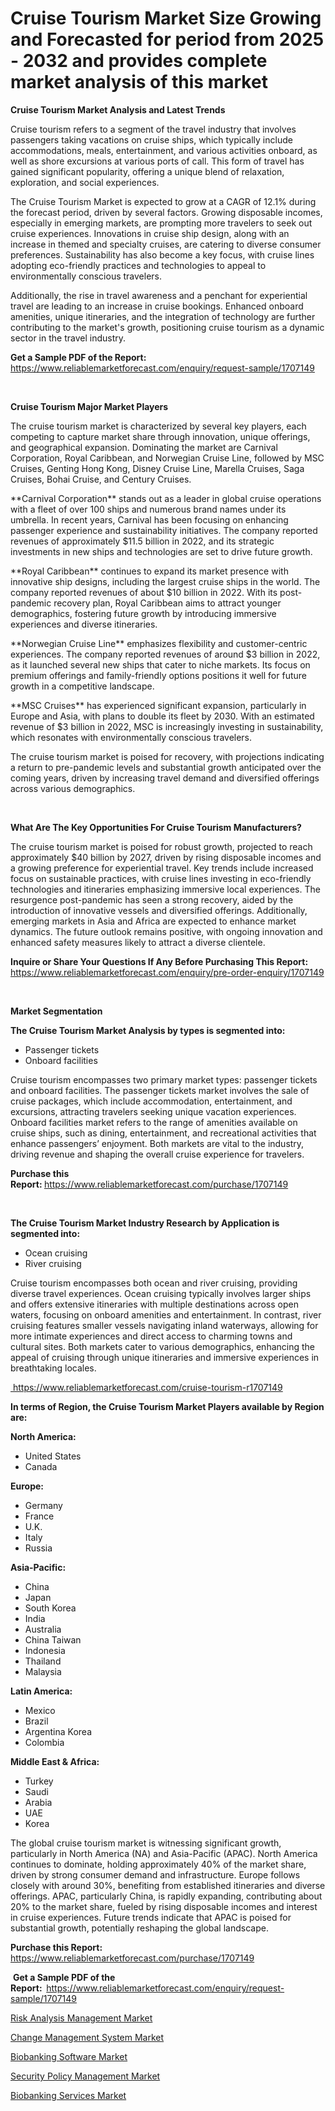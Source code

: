 <p><h1>Cruise Tourism Market Size Growing and Forecasted for period from 2025 - 2032 and provides complete market analysis of this market</h1></p><p><strong>Cruise Tourism Market Analysis and Latest Trends</strong></p>
<p><p>Cruise tourism refers to a segment of the travel industry that involves passengers taking vacations on cruise ships, which typically include accommodations, meals, entertainment, and various activities onboard, as well as shore excursions at various ports of call. This form of travel has gained significant popularity, offering a unique blend of relaxation, exploration, and social experiences.</p><p>The Cruise Tourism Market is expected to grow at a CAGR of 12.1% during the forecast period, driven by several factors. Growing disposable incomes, especially in emerging markets, are prompting more travelers to seek out cruise experiences. Innovations in cruise ship design, along with an increase in themed and specialty cruises, are catering to diverse consumer preferences. Sustainability has also become a key focus, with cruise lines adopting eco-friendly practices and technologies to appeal to environmentally conscious travelers.</p><p>Additionally, the rise in travel awareness and a penchant for experiential travel are leading to an increase in cruise bookings. Enhanced onboard amenities, unique itineraries, and the integration of technology are further contributing to the market's growth, positioning cruise tourism as a dynamic sector in the travel industry.</p></p>
<p><strong>Get a Sample PDF of the Report:&nbsp;</strong> <a href="https://www.reliablemarketforecast.com/enquiry/request-sample/1707149?utm_campaign=1885&utm_medium=2&utm_source=Github&utm_content=ia&utm_term=09032025&utm_id=cruise-tourism">https://www.reliablemarketforecast.com/enquiry/request-sample/1707149</a></p>
<p>&nbsp;</p>
<p><strong>Cruise Tourism Major Market Players</strong></p>
<p><p>The cruise tourism market is characterized by several key players, each competing to capture market share through innovation, unique offerings, and geographical expansion. Dominating the market are Carnival Corporation, Royal Caribbean, and Norwegian Cruise Line, followed by MSC Cruises, Genting Hong Kong, Disney Cruise Line, Marella Cruises, Saga Cruises, Bohai Cruise, and Century Cruises.</p><p>**Carnival Corporation** stands out as a leader in global cruise operations with a fleet of over 100 ships and numerous brand names under its umbrella. In recent years, Carnival has been focusing on enhancing passenger experience and sustainability initiatives. The company reported revenues of approximately $11.5 billion in 2022, and its strategic investments in new ships and technologies are set to drive future growth.</p><p>**Royal Caribbean** continues to expand its market presence with innovative ship designs, including the largest cruise ships in the world. The company reported revenues of about $10 billion in 2022. With its post-pandemic recovery plan, Royal Caribbean aims to attract younger demographics, fostering future growth by introducing immersive experiences and diverse itineraries.</p><p>**Norwegian Cruise Line** emphasizes flexibility and customer-centric experiences. The company reported revenues of around $3 billion in 2022, as it launched several new ships that cater to niche markets. Its focus on premium offerings and family-friendly options positions it well for future growth in a competitive landscape.</p><p>**MSC Cruises** has experienced significant expansion, particularly in Europe and Asia, with plans to double its fleet by 2030. With an estimated revenue of $3 billion in 2022, MSC is increasingly investing in sustainability, which resonates with environmentally conscious travelers.</p><p>The cruise tourism market is poised for recovery, with projections indicating a return to pre-pandemic levels and substantial growth anticipated over the coming years, driven by increasing travel demand and diversified offerings across various demographics.</p></p>
<p>&nbsp;</p>
<p><strong>What Are The Key Opportunities For Cruise Tourism Manufacturers?</strong></p>
<p><p>The cruise tourism market is poised for robust growth, projected to reach approximately $40 billion by 2027, driven by rising disposable incomes and a growing preference for experiential travel. Key trends include increased focus on sustainable practices, with cruise lines investing in eco-friendly technologies and itineraries emphasizing immersive local experiences. The resurgence post-pandemic has seen a strong recovery, aided by the introduction of innovative vessels and diversified offerings. Additionally, emerging markets in Asia and Africa are expected to enhance market dynamics. The future outlook remains positive, with ongoing innovation and enhanced safety measures likely to attract a diverse clientele.</p></p>
<p><strong>Inquire or Share Your Questions If Any Before Purchasing This Report:</strong> <a href="https://www.reliablemarketforecast.com/enquiry/pre-order-enquiry/1707149?utm_campaign=1885&utm_medium=2&utm_source=Github&utm_content=ia&utm_term=09032025&utm_id=cruise-tourism">https://www.reliablemarketforecast.com/enquiry/pre-order-enquiry/1707149</a></p>
<p>&nbsp;</p>
<p><strong>Market Segmentation</strong></p>
<p><strong>The Cruise Tourism Market Analysis by types is segmented into:</strong></p>
<p><ul><li>Passenger tickets</li><li>Onboard facilities</li></ul></p>
<p><p>Cruise tourism encompasses two primary market types: passenger tickets and onboard facilities. The passenger tickets market involves the sale of cruise packages, which include accommodation, entertainment, and excursions, attracting travelers seeking unique vacation experiences. Onboard facilities market refers to the range of amenities available on cruise ships, such as dining, entertainment, and recreational activities that enhance passengers’ enjoyment. Both markets are vital to the industry, driving revenue and shaping the overall cruise experience for travelers.</p></p>
<p><strong>Purchase this Report:&nbsp;</strong><a href="https://www.reliablemarketforecast.com/purchase/1707149?utm_campaign=1885&utm_medium=2&utm_source=Github&utm_content=ia&utm_term=09032025&utm_id=cruise-tourism">https://www.reliablemarketforecast.com/purchase/1707149</a></p>
<p>&nbsp;</p>
<p><strong>The Cruise Tourism Market Industry Research by Application is segmented into:</strong></p>
<p><ul><li>Ocean cruising</li><li>River cruising</li></ul></p>
<p><p>Cruise tourism encompasses both ocean and river cruising, providing diverse travel experiences. Ocean cruising typically involves larger ships and offers extensive itineraries with multiple destinations across open waters, focusing on onboard amenities and entertainment. In contrast, river cruising features smaller vessels navigating inland waterways, allowing for more intimate experiences and direct access to charming towns and cultural sites. Both markets cater to various demographics, enhancing the appeal of cruising through unique itineraries and immersive experiences in breathtaking locales.</p></p>
<p><a href="https://www.reliablemarketforecast.com/cruise-tourism-r1707149?utm_campaign=1885&utm_medium=2&utm_source=Github&utm_content=ia&utm_term=09032025&utm_id=cruise-tourism">&nbsp;https://www.reliablemarketforecast.com/cruise-tourism-r1707149</a></p>
<p><strong>In terms of Region, the Cruise Tourism Market Players available by Region are:</strong></p>
<p>
    <p> <strong> North America: </strong>
        <ul>
            <li>United States</li>
            <li>Canada</li>
        </ul>
        </p> 
    <p> <strong> Europe: </strong>
        <ul>
            <li>Germany</li>
            <li>France</li>
            <li>U.K.</li>
            <li>Italy</li>
            <li>Russia</li>
        </ul>
        </p> 
    <p> <strong> Asia-Pacific: </strong>
        <ul>
            <li>China</li>
            <li>Japan</li>
            <li>South Korea</li>
            <li>India</li>
            <li>Australia</li>
            <li>China Taiwan</li>
            <li>Indonesia</li>
            <li>Thailand</li>
            <li>Malaysia</li>
        </ul>
        </p> 
    <p> <strong> Latin America: </strong>
        <ul>
            <li>Mexico</li>
            <li>Brazil</li>
            <li>Argentina Korea</li>
            <li>Colombia</li>
        </ul>
        </p> 
    <p> <strong> Middle East & Africa: </strong>
        <ul>
            <li>Turkey</li>
            <li>Saudi</li>
            <li>Arabia</li>
            <li>UAE</li>
            <li>Korea</li>
        </ul>
    </p>
    </p>
<p><p>The global cruise tourism market is witnessing significant growth, particularly in North America (NA) and Asia-Pacific (APAC). North America continues to dominate, holding approximately 40% of the market share, driven by strong consumer demand and infrastructure. Europe follows closely with around 30%, benefiting from established itineraries and diverse offerings. APAC, particularly China, is rapidly expanding, contributing about 20% to the market share, fueled by rising disposable incomes and interest in cruise experiences. Future trends indicate that APAC is poised for substantial growth, potentially reshaping the global landscape.</p></p>
<p><strong>Purchase this Report: </strong><a href="https://www.reliablemarketforecast.com/purchase/1707149?utm_campaign=1885&utm_medium=2&utm_source=Github&utm_content=ia&utm_term=09032025&utm_id=cruise-tourism">https://www.reliablemarketforecast.com/purchase/1707149</a></p>
<p>&nbsp;<strong>Get a Sample PDF of the Report:&nbsp;&nbsp;</strong><a href="https://www.reliablemarketforecast.com/enquiry/request-sample/1707149?utm_campaign=1885&utm_medium=2&utm_source=Github&utm_content=ia&utm_term=09032025&utm_id=cruise-tourism">https://www.reliablemarketforecast.com/enquiry/request-sample/1707149</a></p>
<p><strong></strong></p>
<p><p><a href="https://github.com/duskodazzi34/Market-Research-Report-List-1/blob/main/risk-analysis-management-market.md?utm_campaign=1885&utm_medium=2&utm_source=Github&utm_content=ia&utm_term=09032025&utm_id=cruise-tourism">Risk Analysis Management Market</a></p><p><a href="https://github.com/kabotcaddoub/Market-Research-Report-List-1/blob/main/change-management-system-market.md?utm_campaign=1885&utm_medium=2&utm_source=Github&utm_content=ia&utm_term=09032025&utm_id=cruise-tourism">Change Management System Market</a></p><p><a href="https://github.com/ienamoun/Market-Research-Report-List-1/blob/main/biobanking-software-market.md?utm_campaign=1885&utm_medium=2&utm_source=Github&utm_content=ia&utm_term=09032025&utm_id=cruise-tourism">Biobanking Software Market</a></p><p><a href="https://github.com/drevertevell/Market-Research-Report-List-1/blob/main/security-policy-management-market.md?utm_campaign=1885&utm_medium=2&utm_source=Github&utm_content=ia&utm_term=09032025&utm_id=cruise-tourism">Security Policy Management Market</a></p><p><a href="https://github.com/elhibacajka/Market-Research-Report-List-1/blob/main/biobanking-services-market.md?utm_campaign=1885&utm_medium=2&utm_source=Github&utm_content=ia&utm_term=09032025&utm_id=cruise-tourism">Biobanking Services Market</a></p></p>